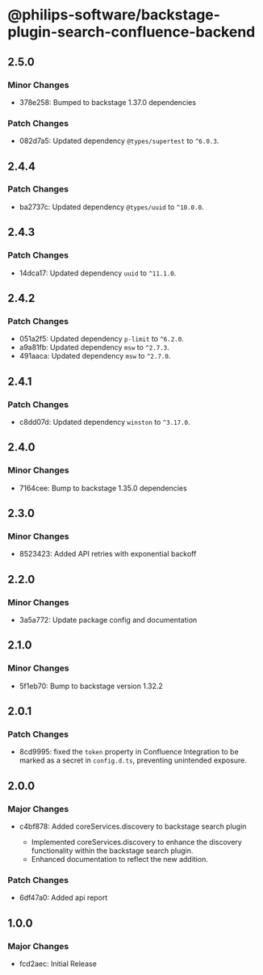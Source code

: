 # @philips-software/backstage-plugin-search-confluence-backend

## 2.5.0

### Minor Changes

- 378e258: Bumped to backstage 1.37.0 dependencies

### Patch Changes

- 082d7a5: Updated dependency `@types/supertest` to `^6.0.3`.

## 2.4.4

### Patch Changes

- ba2737c: Updated dependency `@types/uuid` to `^10.0.0`.

## 2.4.3

### Patch Changes

- 14dca17: Updated dependency `uuid` to `^11.1.0`.

## 2.4.2

### Patch Changes

- 051a2f5: Updated dependency `p-limit` to `^6.2.0`.
- a9a81fb: Updated dependency `msw` to `^2.7.3`.
- 491aaca: Updated dependency `msw` to `^2.7.0`.

## 2.4.1

### Patch Changes

- c8dd07d: Updated dependency `winston` to `^3.17.0`.

## 2.4.0

### Minor Changes

- 7164cee: Bump to backstage 1.35.0 dependencies

## 2.3.0

### Minor Changes

- 8523423: Added API retries with exponential backoff

## 2.2.0

### Minor Changes

- 3a5a772: Update package config and documentation

## 2.1.0

### Minor Changes

- 5f1eb70: Bump to backstage version 1.32.2

## 2.0.1

### Patch Changes

- 8cd9995: fixed the `token` property in Confluence Integration to be marked as a secret in `config.d.ts`, preventing unintended exposure.

## 2.0.0

### Major Changes

- c4bf878: Added coreServices.discovery to backstage search plugin

  - Implemented coreServices.discovery to enhance the discovery functionality within the backstage search plugin.
  - Enhanced documentation to reflect the new addition.

### Patch Changes

- 6df47a0: Added api report

## 1.0.0

### Major Changes

- fcd2aec: Initial Release
